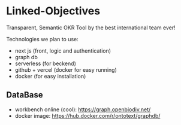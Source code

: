 # Linked-Objectives
Transparent, Semantic OKR Tool by the best international team ever!

Technologies we plan to use:

- next js (front, logic and authentication)
- graph db
- serverless (for beckend)
- github + vercel (docker for easy running)
- docker (for easy installation)


## DataBase
- workbench online (cool): https://graph.openbiodiv.net/
- docker image: https://hub.docker.com/r/ontotext/graphdb/
